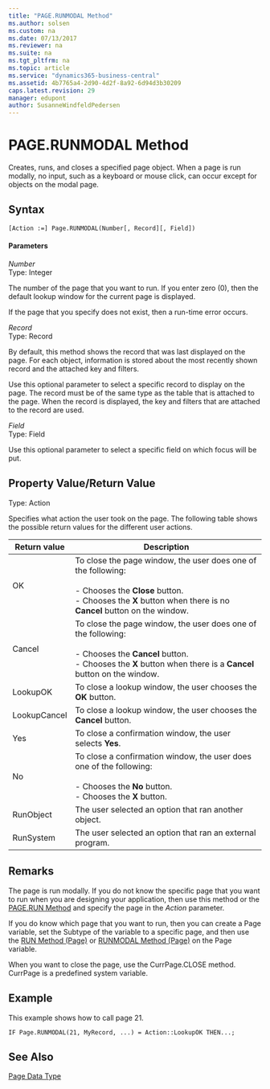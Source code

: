 ```yaml
---
title: "PAGE.RUNMODAL Method"
ms.author: solsen
ms.custom: na
ms.date: 07/13/2017
ms.reviewer: na
ms.suite: na
ms.tgt_pltfrm: na
ms.topic: article
ms.service: "dynamics365-business-central"
ms.assetid: 4b7765a4-2d90-4d2f-8a92-6d94d3b30209
caps.latest.revision: 29
manager: edupont
author: SusanneWindfeldPedersen
---
```


 

# PAGE.RUNMODAL Method
Creates, runs, and closes a specified page object. When a page is run modally, no input, such as a keyboard or mouse click, can occur except for objects on the modal page.  

## Syntax  

```  
[Action :=] Page.RUNMODAL(Number[, Record][, Field])  
```  

#### Parameters  
 *Number*  
 Type: Integer  

 The number of the page that you want to run. If you enter zero (0), then the default lookup window for the current page is displayed.

 If the page that you specify does not exist, then a run-time error occurs.  

 *Record*  
 Type: Record  

 By default, this method shows the record that was last displayed on the page. For each object, information is stored about the most recently shown record and the attached key and filters.  

 Use this optional parameter to select a specific record to display on the page. The record must be of the same type as the table that is attached to the page. When the record is displayed, the key and filters that are attached to the record are used.  

 *Field*  
 Type: Field  

 Use this optional parameter to select a specific field on which focus will be put.  

## Property Value/Return Value  
 Type: Action  

 Specifies what action the user took on the page. The following table shows the possible return values for the different user actions.

|  Return value  |  Description  |  
|----------------|---------------|  
|OK|To close the page window, the user does one of the following:<br /><br /> -   Chooses the **Close** button.<br />-   Chooses the **X** button when there is no **Cancel** button on the window.|  
|Cancel|To close the page window, the user does one of the following:<br /><br /> -   Chooses the **Cancel** button.<br />-   Chooses the **X** button when there is a **Cancel** button on the window.|  
|LookupOK|To close a lookup window, the user chooses the **OK** button.|  
|LookupCancel|To close a lookup window, the user chooses the **Cancel** button.|  
|Yes|To close a confirmation window, the user selects **Yes**.|  
|No|To close a confirmation window, the user does one of the following:<br /><br /> -   Chooses the **No** button.<br />-   Chooses the **X** button.|  
|RunObject|The user selected an option that ran another object.|  
|RunSystem|The user selected an option that ran an external program.|  

## Remarks  
 The page is run modally. If you do not know the specific page that you want to run when you are designing your application, then use this method or the [PAGE.RUN Method](devenv-PAGE-RUN-Method.md) and specify the page in the *Action* parameter.  

 If you do know which page that you want to run, then you can create a Page variable, set the Subtype of the variable to a specific page, and then use the [RUN Method (Page)](devenv-RUN-Method-Page.md) or [RUNMODAL Method (Page)](devenv-RUNMODAL-Method-Page.md) on the Page variable.  

 When you want to close the page, use the CurrPage.CLOSE method. CurrPage is a predefined system variable.  

## Example  
 This example shows how to call page 21.  

```  
IF Page.RUNMODAL(21, MyRecord, ...) = Action::LookupOK THEN...;  
```  

## See Also  
 [Page Data Type](../datatypes/devenv-Page-Data-Type.md)  
